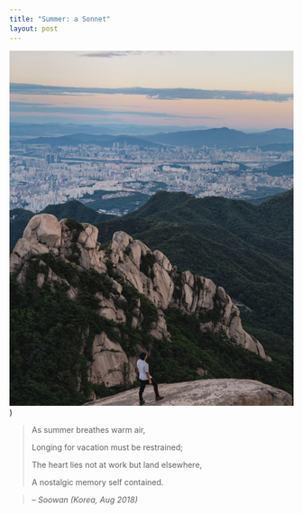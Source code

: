 ```yaml
---
title: "Summer: a Sonnet"
layout: post
---
```

![title](/assets/mountain!.jpg))

> As summer breathes warm air,
>
> Longing for vacation must be restrained;
>
> The heart lies not at work but land elsewhere,
>
> A nostalgic memory self contained.

> – _Soowan (Korea, Aug 2018)_
